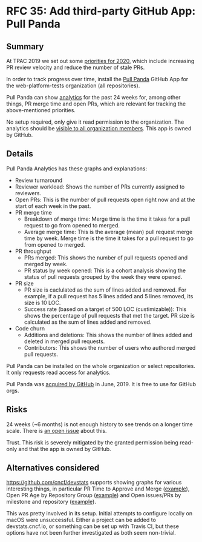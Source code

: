 # RFC 35: Add third-party GitHub App: Pull Panda

## Summary

At TPAC 2019 we set out some [priorities for 2020](https://docs.google.com/document/d/1gie7LFb6cAUfabY86MYuWM7m7ux_FaKhDkLdpz0zWkg/edit),
which include increasing PR review velocity and reduce the number of stale PRs.

In order to track progress over time,
install the [Pull Panda](https://pullpanda.com/) GitHub App
for the web-platform-tests organization (all repositories).

Pull Panda can show [analytics](https://pullpanda.com/analytics) for the past 24 weeks for, among other things,
PR merge time and open PRs,
which are relevant for tracking the above-mentioned priorities.

No setup required, only give it read permission to the organization.
The analytics should be [visible to all organization members](https://docs.pullpanda.com/products/pull-analytics/user-access).
This app is owned by GitHub.

## Details

Pull Panda Analytics has these graphs and explanations:

* Review turnaround
* Reviewer workload: Shows the number of PRs currently assigned to reviewers.
* Open PRs: This is the number of pull requests open right now and at the start of each week in the past.
* PR merge time
  - Breakdown of merge time: Merge time is the time it takes for a pull request to go from opened to merged.
  - Average merge time: This is the average (mean) pull request merge time by week. Merge time is the time it takes for a pull request to go from opened to merged.
* PR throughput
  - PRs merged: This shows the number of pull requests opened and merged by week.
  - PR status by week opened: This is a cohort analysis showing the status of pull requests grouped by the week they were opened.
* PR size
  - PR size is caclulated as the sum of lines added and removed. For example, if a pull request has 5 lines added and 5 lines removed, its size is 10 LOC.
  - Success rate (based on a target of 500 LOC (custimizable)): This shows the percentage of pull requests that met the target. PR size is calculated as the sum of lines added and removed.
* Code churn
  - Additions and deletions: This shows the number of lines added and deleted in merged pull requests.
  - Contributors: This shows the number of users who authored merged pull requests.

Pull Panda can be installed on the whole organization or select repositories.
It only requests read access for analytics.

Pull Panda was [acquired by GitHub](https://pullpanda.com/github) in June, 2019.
It is free to use for GitHub orgs.

## Risks

24 weeks (\~6 months) is not enough history to see trends on a longer time scale.
There is [an open issue](https://github.com/pullreminders/backlog/issues/94) about this.

Trust. This risk is severely mitigated by the granted permission being read-only
and that the app is owned by GitHub.

## Alternatives considered

https://github.com/cncf/devstats supports showing graphs for various interesting things, in particular
PR Time to Approve and Merge ([example](https://k8s.devstats.cncf.io/d/44/pr-time-to-approve-and-merge?orgId=1)),
Open PR Age by Repository Group ([example](https://k8s.devstats.cncf.io/d/25/open-pr-age-by-repository-group?orgId=1)) and
Open issues/PRs by milestone and repository ([example](https://k8s.devstats.cncf.io/d/22/open-issues-prs-by-milestone-and-repository?orgId=1)).

This was pretty involved in its setup.
Initial attempts to configure locally on macOS were unsuccessful.
Either a project can be added to devstats.cncf.io,
or something can be set up with Travis CI,
but these options have not been further investigated as both seem non-trivial.
